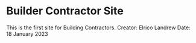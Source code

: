 # Builder Contractor Site
This is the first site for Building Contractors.
Creator: Elrico Landrew
Date: 18 January 2023